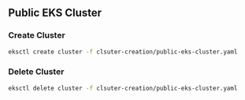## Public EKS Cluster

### Create Cluster

```bash
eksctl create cluster -f clsuter-creation/public-eks-cluster.yaml
```

### Delete Cluster

```bash
eksctl delete cluster -f clsuter-creation/public-eks-cluster.yaml
```
